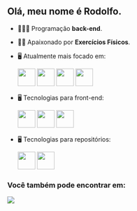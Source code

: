 ## Olá, meu nome é Rodolfo.

- 👨🏻‍💻 Programação **back-end**.
- 🧗🏼 Apaixonado por **Exercícios Físicos**.
- 🖥️ Atualmente mais focado em:

  <img width='40' height='40' src="https://cdn.jsdelivr.net/gh/devicons/devicon/icons/python/python-original.svg" />

  <img  width='40' height='40' src="https://cdn.jsdelivr.net/gh/devicons/devicon/icons/django/django-plain.svg" />
  
  <img   width='40' height='40' src="https://cdn.jsdelivr.net/gh/devicons/devicon/icons/mysql/mysql-original.svg" />

  <img  width='40' height='40' src="https://cdn.jsdelivr.net/gh/devicons/devicon/icons/sqlite/sqlite-original.svg" />
  

- 🖥️ Tecnologias para front-end:

  <img width='40' height='40' src="https://cdn.jsdelivr.net/gh/devicons/devicon/icons/html5/html5-original.svg" />

  <img width='40' height='40' src="https://cdn.jsdelivr.net/gh/devicons/devicon/icons/css3/css3-original.svg" />

  <img width='40' height='40' src="https://cdn.jsdelivr.net/gh/devicons/devicon/icons/javascript/javascript-original.svg" />

- 🖥️ Tecnologias para repositórios:

  <img width='40' height='40' src="https://cdn.jsdelivr.net/gh/devicons/devicon/icons/git/git-original.svg" />
  <img width='40' height='40' src="https://cdn.jsdelivr.net/gh/devicons/devicon/icons/github/github-original.svg" />

### Você também pode encontrar em:
  <a href="https://www.linkedin.com/in/rodolfo-bezerra-ab071a277/">
  <img src="https://img.shields.io/badge/LinkedIn-0077B5?style=for-the-badge&logo=linkedin&logoColor=white" />
  </a>

  
